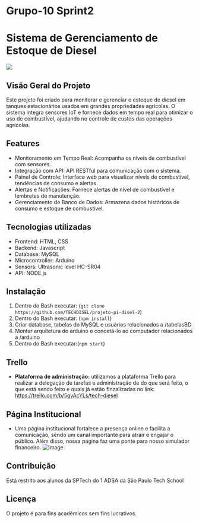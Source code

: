 # Grupo-10 Sprint2
# Sistema de Gerenciamento de Estoque de Diesel
<img src="https://blog.broto.com.br/wp-content/uploads/2022/01/maquinas-usadas-na-agricultura.jpeg">

## Visão Geral do Projeto

Este projeto foi criado para monitorar e gerenciar o estoque de diesel em tanques estacionários usados em grandes propriedades agrícolas. O sistema integra sensores IoT e fornece dados em tempo real para otimizar o uso de combustível, ajudando no controle de custos das operações agrícolas.

## Features
- Monitoramento em Tempo Real: Acompanha os níveis de combustível com sensores.
- Integração com API: API RESTful para comunicação com o sistema.
- Painel de Controle: Interface web para visualizar níveis de combustível, tendências de consumo e alertas.
- Alertas e Notificações: Fornece alertas de nível de combustível e lembretes de manutenção.
- Gerenciamento de Banco de Dados: Armazena dados históricos de consumo e estoque de combustível.

## Tecnologias utilizadas

- Frontend: HTML, CSS
- Backend: Javascript
- Database: MySQL
- Microcontroller: Arduino
- Sensors: Ultrasonic level HC-SR04
- API: NODE.js

## Instalação

1. Dentro do Bash executar: (`git clone https://github.com/TECHDISEL/projeto-pi-disel-2`)
2. Dentro do Bash executar: (`npm install`)
3. Criar database, tabelas do MySQL e usuários relacionados a /tabelasBD
4. Montar arquitetura do arduino e concetá-lo ao computador relacionados a /arduino
5. Dentro do Bash executar:(`npm start`)

## Trello
- **Plataforma de administração:** utilizamos a plataforma Trello para realizar a delegação de tarefas e administração de do que será feito, o que está sendo feito e quais já estão finzalizadas no link: https://trello.com/b/5gyAcYLs/tech-diesel

## Página Institucional
- Uma página institucional fortalece a presença online e facilita a comunicação, sendo um canal importante para atrair e engajar o público. Além disso, nossa página faz uma ponte para nosso simulador financeiro.
![image](https://github.com/user-attachments/assets/8ee1b6e4-2513-4ae3-ae0a-8d5fbedacacb)

## Contribuição
Está restrito aos alunos da SPTech do 1 ADSA da São Paulo Tech School

## Licença 
O projeto é para fins acadêmicos sem fins lucrativos.
